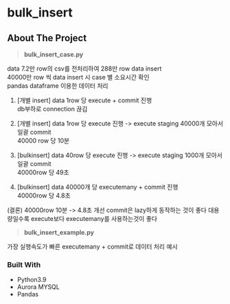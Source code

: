# bulk_insert


<!-- ABOUT THE PROJECT -->
## About The Project

> **bulk_insert_case.py**

data 7.2만 row의 csv를 전처리하여 288만 row data insert \
40000만 row 씩 data insert 시 case 별 소요시간 확인 \
pandas dataframe 이용한 데이터 처리

1. [개별 insert] data 1row 당 execute + commit 진행 \
db부하로 connection 끊김

2. [개별 insert] data 1row 당 execute 진행 -> execute staging 40000개 모아서 일괄 commit \
40000 row 당 10분

3. [bulkinsert] data 40row 당 execute 진행 -> execute staging 1000개 모아서 일괄 commit \
40000row 당 49초

4. [bulkinsert] data 40000개 당 executemany + commit 진행 \
40000row 당 4.8초

(결론) 40000row 10분 -> 4.8초 개선
commit은 lazy하게 동작하는 것이 좋다
대용량일수록 execute보다 executemany를 사용하는것이 좋다

> **bulk_insert_example.py**

가장 실행속도가 빠른 executemany + commit로 데이터 처리 예시


### Built With

- Python3.9
- Aurora MYSQL
- Pandas

